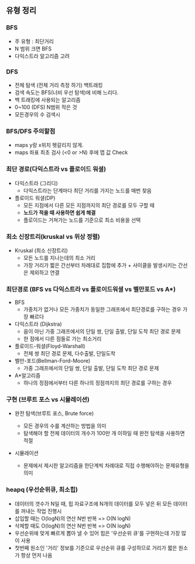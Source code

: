 ## 유형 정리

### BFS
- 주 유형 : 최단거리
- N 범위 크면 BFS
- 다익스트라 알고리즘 고려

### DFS
- 전체 탐색 (전체 거리 측정 하기) 백트래킹
- 검색 속도는 BFS(너비 우선 탐색)에 비해 느리다.
- 백 트래킹에 사용되는 알고리즘
- 0~100 (DFS) N범위 작은 것
- 모든경우의 수 검색시

### BFS/DFS 주의할점
- maps y랑 x위치 헷갈리지 않게.
- maps 좌표 최초 검사 (<0 or >N) 후에 맵 값 Check

### 최단 경로(다익스트라 vs 플로이드 워셜)
- 다익스트라 (그리디)
    - 다익스트라는 단계마다 최단 거리를 가지는 노드를 매번 찾음
- 플로이드 워셜(DP)
    - 모든 지점에서 다른 모든 지점까지의 최단 경로를 모두 구할 때 
    - **노드가 적을 때 사용하면 쉽게 해결**
    - 플로이드는 거쳐가는 노드를 기준으로 최소 비용을 선택 

### 최소 신장트리(kruskal vs 위상 정렬)
- Kruskal (최소 신장트리)
    - 모든 노드를 지나는데의 최소 거리
    - 가장 거리가 짧은 간선부터 차례대로 집합에 추가 + 사이클을 발생시키는 간선은 제외하고 연결

### 최단경로 (BFS vs 다익스트라 vs 플로이드워셜 vs 벨만포드 vs A*)
- BFS
    - 가중치가 없거나 모든 가중치가 동일한 그래프에서 최단경로를 구하는 경우 가장 빠르다                                       
- 다익스트라 (Dijkstra)
    - 음이 아닌 가중 그래프에서의 단일 쌍, 단일 출발, 단일 도착 최단 경로 문제 
    - 한 점에서 다른 점들로 가는 최소거리
- 플로이드-워셜(Floyd-Warshall)
    - 전체 쌍 최단 경로 문제, 다수출발, 단일도착                                                                                            
- 벨만-포드(Bellman-Ford-Moore)
    - 가중 그래프에서의 단일 쌍, 단일 출발, 단일 도착 최단 경로 문제                                                                            
- A*알고리즘
    - 하나의 정점에서부터 다른 하나의 정점까지의 최단 경로를 구하는 경우
    
### 구현 (브루트 포스 vs 시뮬레이션)
- 완전 탐색(브루트 포스, Brute force)
    - 모든 경우의 수를 계산하는 방법을 의미
    - 탐색해야 할 전체 데이터의 개수가 100만 개 이하일 때 완전 탐색을 사용하면 적절

- 시뮬레이션
    - 문제에서 제시한 알고리즘을 한단계씩 차례대로 직접 수행해야하는 문제유형을 의미

### heapq (우선순위큐, 최소힙)
- 데이터의 갯수가 N일 때, 힙 자료구조에 N개의 데이터를 모두 넣은 뒤 모든 데이터를 꺼내는 작업 진행시
- 삽입할 때는 O(logN)의 연산 N번 반복 => O(N logN)
- 삭제할 때도 O(logN)의 연산 N번 반복 => O(N logN)
- 우선순위에 맞게 빠르게 뽑아 낼 수 있어 힙은 '우선순위 큐'를 구현하는데 가장 많이 사용
- 첫번째 원소인 '거리' 정보를 기준으로 우선순위 큐를 구성하므로 거리가 짧은 원소가 항상 먼저 나옴
